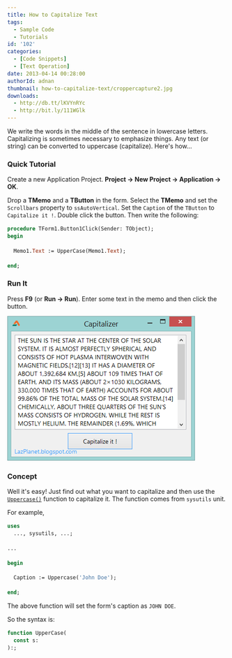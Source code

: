 ```yaml
---
title: How to Capitalize Text
tags:
  - Sample Code
  - Tutorials
id: '102'
categories:
  - [Code Snippets]
  - [Text Operation]
date: 2013-04-14 00:28:00
authorId: adnan
thumbnail: how-to-capitalize-text/croppercapture2.jpg
downloads:
  - http://db.tt/lKVYnRYc
  - http://bit.ly/111WGlk
---
```


We write the words in the middle of the sentence in lowercase letters. Capitalizing is sometimes necessary to emphasize things. Any text (or string) can be converted to uppercase (capitalize). Here's how...
<!-- more -->


### Quick Tutorial

Create a new Application Project. **Project -> New Project -> Application -> OK**.

Drop a **TMemo** and a **TButton** in the form. Select the **TMemo** and set the `Scrollbars` property to `ssAutoVertical`. Set the `Caption` of the `TButton` to `Capitalize it !`. Double click the button. Then write the following:

```pascal
procedure TForm1.Button1Click(Sender: TObject);
begin

  Memo1.Text := UpperCase(Memo1.Text);

end;
```


### Run It

Press **F9** (or **Run -> Run**). Enter some text in the memo and then click the button.


![](how-to-capitalize-text/lazarus-lazarus-uppercase.gif)


### Concept

Well it's easy! Just find out what you want to capitalize and then use the [`Uppercase()`](http://www.freepascal.org/docs-html/rtl/sysutils/uppercase.html) function to capitalize it. The function comes from `sysutils` unit.

For example,

```pascal
uses
  ..., sysutils, ...;

...

begin

  Caption := Uppercase('John Doe');

end;
```

The above function will set the form's caption as `JOHN DOE`.

So the syntax is:

```pascal
function UpperCase(
  const s:
):;
```
